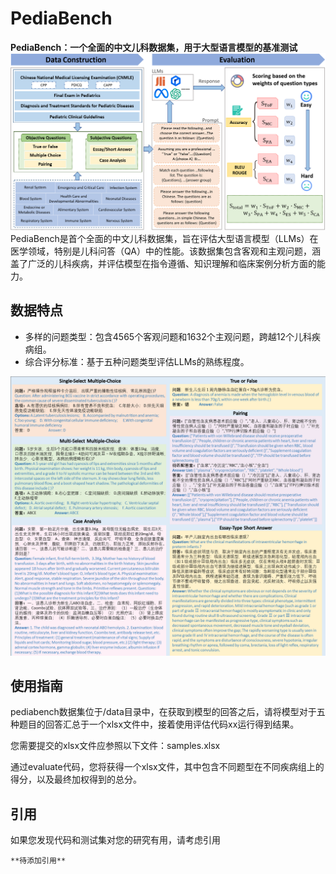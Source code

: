 # PediaBench
**PediaBench：一个全面的中文儿科数据集，用于大型语言模型的基准测试**
![image](https://github.com/ACMISLab/PediaBench/blob/main/overview.png)
PediaBench是首个全面的中文儿科数据集，旨在评估大型语言模型（LLMs）在医学领域，特别是儿科问答（QA）中的性能。该数据集包含客观和主观问题，涵盖了广泛的儿科疾病，并评估模型在指令遵循、知识理解和临床案例分析方面的能力。

## 数据特点
- 多样的问题类型：包含4565个客观问题和1632个主观问题，跨越12个儿科疾病组。
- 综合评分标准：基于五种问题类型评估LLMs的熟练程度。

![image](https://github.com/ACMISLab/PediaBench/blob/main/data-example.png)

## 使用指南
pediabench数据集位于/data目录中，在获取到模型的回答之后，请将模型对于五种题目的回答汇总于一个xlsx文件中，接着使用评估代码xx运行得到结果。

您需要提交的xlsx文件应参照以下文件：samples.xlsx

通过evaluate代码，您将获得一个xlsx文件，其中包含不同题型在不同疾病组上的得分，以及最终加权得到的总分。

## 引用
如果您发现代码和测试集对您的研究有用，请考虑引用
```
**待添加引用**
```
